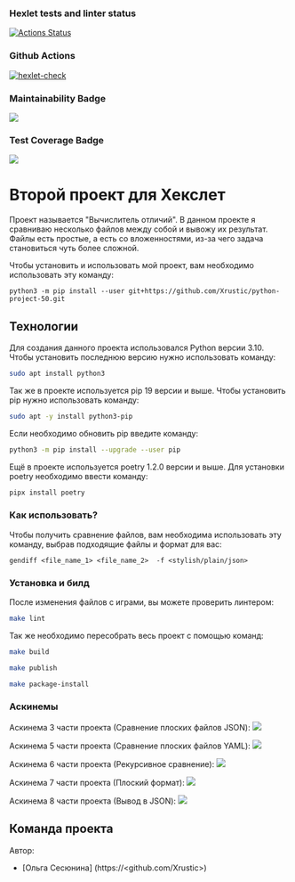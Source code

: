 ### Hexlet tests and linter status
[![Actions Status](https://github.com/Xrustic/python-project-50/actions/workflows/hexlet-check.yml/badge.svg)](https://github.com/Xrustic/python-project-50/actions)

### Github Actions
[![hexlet-check](https://github.com/Xrustic/python-project-50/actions/workflows/hexlet-check.yml/badge.svg)](https://github.com/Xrustic/python-project-50/actions/workflows/hexlet-check.yml)

### Maintainability Badge
<a href="https://codeclimate.com/github/Xrustic/python-project-50/maintainability"><img src="https://api.codeclimate.com/v1/badges/677257c31e98d01739bd/maintainability" /></a>

### Test Coverage Badge
<a href="https://codeclimate.com/github/Xrustic/python-project-50/test_coverage"><img src="https://api.codeclimate.com/v1/badges/677257c31e98d01739bd/test_coverage" /></a>

# Второй проект для Хекслет
Проект называется "Вычислитель отличий". В данном проекте я сравниваю несколько файлов между собой и вывожу их результат. Файлы есть простые, а есть со вложенностями, из-за чего задача становиться чуть более сложной.

Чтобы установить и использовать мой проект, вам необходимо использовать эту команду:
```
python3 -m pip install --user git+https://github.com/Xrustic/python-project-50.git
```

## Технологии
Для создания данного проекта использовался Python версии 3.10. Чтобы установить последнюю версию нужно использовать команду:
```sh
sudo apt install python3
```

Так же в проекте используется pip 19 версии и выше. Чтобы установить pip нужно использовать команду:
```sh
sudo apt -y install python3-pip
```

Если необходимо обновить pip введите команду:
```sh
python3 -m pip install --upgrade --user pip
```

Ещё в проекте используется poetry 1.2.0 версии и выше. Для установки poetry необходимо ввести команду:
```sh
pipx install poetry
```

### Как использовать?
Чтобы получить сравнение файлов, вам необходима использовать эту команду, выбрав подходящие файлы и формат для вас:
```
gendiff <file_name_1> <file_name_2>  -f <stylish/plain/json>
```


### Установка и билд
После изменения файлов с играми, вы можете проверить линтером:
```sh
make lint
```

Так же необходимо пересобрать весь проект с помощью команд: 
```sh
make build

make publish

make package-install
```

### Аскинемы
Аскинема 3 части проекта (Сравнение плоских файлов JSON):
<a href="https://asciinema.org/a/OfiBUlZDiVoI1L8cTaJWqrACh" target="_blank"><img src="https://asciinema.org/a/OfiBUlZDiVoI1L8cTaJWqrACh.svg" /></a>

Аскинема 5 части проекта (Сравнение плоских файлов YAML):
<a href="https://asciinema.org/a/LG7mjBnovSKFx5tKBB9b4Hc9E" target="_blank"><img src="https://asciinema.org/a/LG7mjBnovSKFx5tKBB9b4Hc9E.svg" /></a>

Аскинема 6 части проекта (Рекурсивное сравнение):
<a href="https://asciinema.org/a/z9Ovu1CkdcciN4wActSRUUGc4" target="_blank"><img src="https://asciinema.org/a/z9Ovu1CkdcciN4wActSRUUGc4.svg" /></a>

Аскинема 7 части проекта (Плоский формат):
<a href="https://asciinema.org/a/dyBfKBPBVODEZxPJzyvkyVRrq" target="_blank"><img src="https://asciinema.org/a/dyBfKBPBVODEZxPJzyvkyVRrq.svg" /></a>

Аскинема 8 части проекта (Вывод в JSON):
<a href="https://asciinema.org/a/tSWOQWYQafrnSFyjsiWhzoqlA" target="_blank"><img src="https://asciinema.org/a/tSWOQWYQafrnSFyjsiWhzoqlA.svg" /></a>

## Команда проекта
Автор:
- [Ольга Сесюнина] (https://<github.com/Xrustic>)